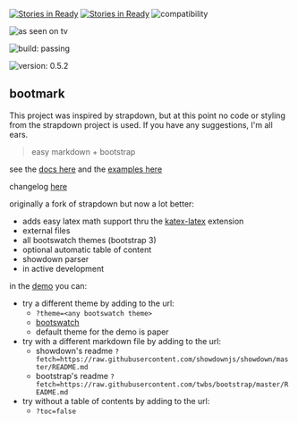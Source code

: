 [![Stories in Ready](https://badge.waffle.io/obedm503/bootmark.png?label=ready&title=Ready)](https://waffle.io/obedm503/bootmark)
[![Stories in Ready](https://badge.waffle.io/obedm503/bootmark.png?label=ready&title=Ready)](https://waffle.io/obedm503/bootmark)
![compatibility](http://forthebadge.com/images/badges/compatibility-club-penguin.svg)

![as seen on tv](http://forthebadge.com/images/badges/as-seen-on-tv.svg)

![build: passing](https://img.shields.io/badge/build-passing-brightgreen.svg?style=flat-square)

![version: 0.5.2](https://img.shields.io/badge/version-0.5.2-blue.svg?style=flat-square)

## bootmark

This project was inspired by strapdown, but at this point no code or styling from the strapdown project is used. If you have any suggestions, I'm all ears.

> easy markdown + bootstrap

see the [docs here](https://obedm503.github.io/bootmark/docs/) and the [examples here](https://obedm503.github.io/bootmark/docs/examples.html)

changelog [here](http://obedm503.github.io/bootmark/index.html?fetch=CHANGELOG.md)

originally a fork of strapdown but now a lot better:
- adds easy latex math support thru the [katex-latex](https://obedm503.github.io/katex-latex/) extension
- external files
- all bootswatch themes (bootstrap 3)
- optional automatic table of content
- showdown parser
- in active development

in the [demo](https://obedm503.github.io/bootmark/) you can:
- try a different theme by adding to the url:
  - `?theme=<any bootswatch theme>`
  - [bootswatch](https://bootswatch.com)
  - default theme for the demo is paper
- try with a different markdown file by adding to the url:
  - showdown's readme `?fetch=https://raw.githubusercontent.com/showdownjs/showdown/master/README.md`
  - bootstrap's readme `?fetch=https://raw.githubusercontent.com/twbs/bootstrap/master/README.md`
- try without a table of contents by adding to the url:
  - `?toc=false`
